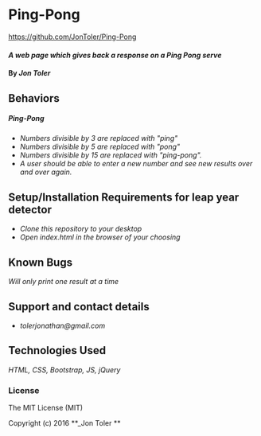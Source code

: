 # Ping-Pong
https://github.com/JonToler/Ping-Pong
#### _A web page which gives back a response on a Ping Pong serve_

#### By _**Jon Toler**_

## Behaviors
##### Ping-Pong
* _Numbers divisible by 3 are replaced with "ping"_
* _Numbers divisible by 5 are replaced with "pong"_
* _Numbers divisible by 15 are replaced with "ping-pong"._
* _A user should be able to enter a new number and see new results over and over again._

## Setup/Installation Requirements for leap year detector
* _Clone this repository to your desktop_
* _Open index.html in the browser of your choosing_



## Known Bugs
_Will only print one result at a time_

## Support and contact details
* _tolerjonathan@gmail.com_


## Technologies Used
_HTML,
CSS,
Bootstrap,
JS,
jQuery_

### License
The MIT License (MIT)

Copyright (c) 2016 **_Jon Toler **
